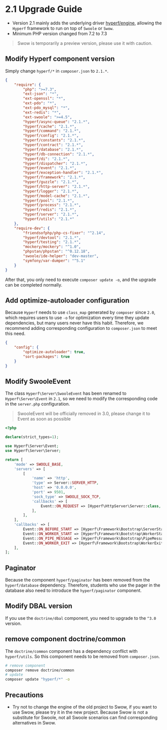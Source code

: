 # 2.1 Upgrade Guide

- Version 2.1 mainly adds the underlying driver [hyperf/engine](https://github.com/hyperf/engine), allowing the `Hyperf` framework to run on top of `Swoole` or `Swow`.
- Minimum PHP version changed from 7.2 to 7.3

> Swow is temporarily a preview version, please use it with caution.

## Modify Hyperf component version

Simply change `hyperf/*` in `composer.json` to `2.1.*`.

```json
{
    "require": {
        "php": ">=7.3",
        "ext-json": "*",
        "ext-openssl": "*",
        "ext-pdo": "*",
        "ext-pdo_mysql": "*",
        "ext-redis": "*",
        "ext-swoole": ">=4.5",
        "hyperf/async-queue": "2.1.*",
        "hyperf/cache": "2.1.*",
        "hyperf/command": "2.1.*",
        "hyperf/config": "2.1.*",
        "hyperf/constants": "2.1.*",
        "hyperf/contract": "2.1.*",
        "hyperf/database": "2.1.*",
        "hyperf/db-connection": "2.1.*",
        "hyperf/di": "2.1.*",
        "hyperf/dispatcher": "2.1.*",
        "hyperf/event": "2.1.*",
        "hyperf/exception-handler": "2.1.*",
        "hyperf/framework": "2.1.*",
        "hyperf/guzzle": "2.1.*",
        "hyperf/http-server": "2.1.*",
        "hyperf/logger": "2.1.*",
        "hyperf/model-cache": "2.1.*",
        "hyperf/pool": "2.1.*",
        "hyperf/process": "2.1.*",
        "hyperf/redis": "2.1.*",
        "hyperf/server": "2.1.*",
        "hyperf/utils": "2.1.*"
    },
    "require-dev": {
        "friendsofphp/php-cs-fixer": "^2.14",
        "hyperf/devtool": "2.1.*",
        "hyperf/testing": "2.1.*",
        "mockery/mockery": "^1.0",
        "phpstan/phpstan": "^0.12.18",
        "swoole/ide-helper": "dev-master",
        "symfony/var-dumper": "^5.1"
    }
}
```

After that, you only need to execute `composer update -o`, and the upgrade can be completed normally.

## Add optimize-autoloader configuration

Because `Hyperf` needs to use `class_map` generated by `composer` since `2.0`, which requires users to use `-o` for optimization every time they update dependencies, but many users never have this habit.
Therefore, we recommend adding corresponding configuration to `composer.json` to meet this need.

```json
{
    "config": {
        "optimize-autoloader": true,
        "sort-packages": true
    }
}
```

## Modify SwooleEvent

The class `Hyperf\Server\SwooleEvent` has been renamed to `Hyperf\Server\Event` in `2.1`, so we need to modify the corresponding code in the `server.php` configuration.

> SwooleEvent will be officially removed in 3.0, please change it to Event as soon as possible

```php
<?php

declare(strict_types=1);

use Hyperf\Server\Event;
use Hyperf\Server\Server;

return [
    'mode' => SWOOLE_BASE,
    'servers' => [
        [
            'name' => 'http',
            'type' => Server::SERVER_HTTP,
            'host' => '0.0.0.0',
            'port' => 9501,
            'sock_type' => SWOOLE_SOCK_TCP,
            'callbacks' => [
                Event::ON_REQUEST => [Hyperf\HttpServer\Server::class, 'onRequest'],
            ],
        ],
    ],
    'callbacks' => [
        Event::ON_BEFORE_START => [Hyperf\Framework\Bootstrap\ServerStartCallback::class, 'beforeStart'],
        Event::ON_WORKER_START => [Hyperf\Framework\Bootstrap\WorkerStartCallback::class, 'onWorkerStart'],
        Event::ON_PIPE_MESSAGE => [Hyperf\Framework\Bootstrap\PipeMessageCallback::class, 'onPipeMessage'],
        Event::ON_WORKER_EXIT => [Hyperf\Framework\Bootstrap\WorkerExitCallback::class, 'onWorkerExit'],
    ],
];
```

## Paginator

Because the component `hyperf/paginator` has been removed from the `hyperf/database` dependency. Therefore, students who use the pager in the database also need to introduce the `hyperf/paginator` component.

## Modify DBAL version

If you use the `doctrine/dbal` component, you need to upgrade to the `^3.0` version.

## remove component doctrine/common

The `doctrine/common` component has a dependency conflict with `hyperf/utils`. So this component needs to be removed from `composer.json`.

```bash
# remove component
composer remove doctrine/common
# update
composer update "hyperf/*" -o
```

## Precautions

- Try not to change the engine of the old project to Swow, if you want to use Swow, please try it in the new project. Because Swow is not a substitute for Swoole, not all Swoole scenarios can find corresponding alternatives in Swow.
